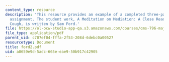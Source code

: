 ```yaml
---
content_type: resource
description: 'This resource provides an example of a completed three-page close reading
  assignment. The student work, A Meditation on Mediation: A Close Reading of Olivier?s
  Cough, is written by Sam Ford.'
file: https://ol-ocw-studio-app-qa.s3.amazonaws.com/courses/cms-796-major-media-texts-fall-2006/a0659e9d5adc665eeae950b917c42905_ford2.pdf
file_type: application/pdf
parent_uid: c707ef04-fffa-2f53-208d-6debc0a00527
resourcetype: Document
title: ford2.pdf
uid: a0659e9d-5adc-665e-eae9-50b917c42905
---
```

